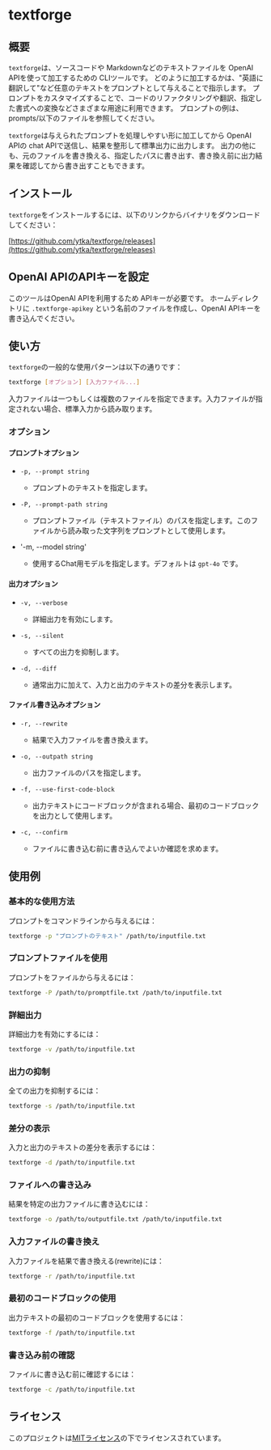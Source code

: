 # textforge

## 概要

`textforge`は、ソースコードや Markdownなどのテキストファイルを OpenAI APIを使って加工するための CLIツールです。
どのように加工するかは、"英語に翻訳して"など任意のテキストをプロンプトとして与えることで指示します。
プロンプトをカスタマイズすることで、コードのリファクタリングや翻訳、指定した書式への変換などさまざまな用途に利用できます。
プロンプトの例は、prompts/以下のファイルを参照してください。

`textforge`は与えられたプロンプトを処理しやすい形に加工してから OpenAI APIの chat APIで送信し、結果を整形して標準出力に出力します。
出力の他にも、元のファイルを書き換える、指定したパスに書き出す、書き換え前に出力結果を確認してから書き出すこともできます。

## インストール

`textforge`をインストールするには、以下のリンクからバイナリをダウンロードしてください：

[https://github.com/ytka/textforge/releases](https://github.com/ytka/textforge/releases)

## OpenAI APIのAPIキーを設定
このツールはOpenAI APIを利用するため APIキーが必要です。
ホームディレクトリに `.textforge-apikey` という名前のファイルを作成し、OpenAI APIキーを書き込んでください。

## 使い方

`textforge`の一般的な使用パターンは以下の通りです：

```sh
textforge [オプション] [入力ファイル...]
```

入力ファイルは一つもしくは複数のファイルを指定できます。入力ファイルが指定されない場合、標準入力から読み取ります。

### オプション

#### プロンプトオプション

- `-p, --prompt string`
   - プロンプトのテキストを指定します。

- `-P, --prompt-path string`
   - プロンプトファイル（テキストファイル）のパスを指定します。このファイルから読み取った文字列をプロンプトとして使用します。
- '-m, --model string'
   - 使用するChat用モデルを指定します。デフォルトは `gpt-4o` です。

#### 出力オプション

- `-v, --verbose`
   - 詳細出力を有効にします。

- `-s, --silent`
   - すべての出力を抑制します。

- `-d, --diff`
   - 通常出力に加えて、入力と出力のテキストの差分を表示します。

#### ファイル書き込みオプション

- `-r, --rewrite`
   - 結果で入力ファイルを書き換えます。

- `-o, --outpath string`
   - 出力ファイルのパスを指定します。

- `-f, --use-first-code-block`
   - 出力テキストにコードブロックが含まれる場合、最初のコードブロックを出力として使用します。

- `-c, --confirm`
   - ファイルに書き込む前に書き込んでよいか確認を求めます。

## 使用例

### 基本的な使用方法

プロンプトをコマンドラインから与えるには：
```sh
textforge -p "プロンプトのテキスト" /path/to/inputfile.txt
```

### プロンプトファイルを使用

プロンプトをファイルから与えるには：
```sh
textforge -P /path/to/promptfile.txt /path/to/inputfile.txt
```

### 詳細出力

詳細出力を有効にするには：

```sh
textforge -v /path/to/inputfile.txt
```

### 出力の抑制

全ての出力を抑制するには：

```sh
textforge -s /path/to/inputfile.txt
```

### 差分の表示

入力と出力のテキストの差分を表示するには：

```sh
textforge -d /path/to/inputfile.txt
```

### ファイルへの書き込み

結果を特定の出力ファイルに書き込むには：

```sh
textforge -o /path/to/outputfile.txt /path/to/inputfile.txt
```

### 入力ファイルの書き換え

入力ファイルを結果で書き換える(rewrite)には：

```sh
textforge -r /path/to/inputfile.txt
```

### 最初のコードブロックの使用

出力テキストの最初のコードブロックを使用するには：

```sh
textforge -f /path/to/inputfile.txt
```

### 書き込み前の確認

ファイルに書き込む前に確認するには：

```sh
textforge -c /path/to/inputfile.txt
```

## ライセンス

このプロジェクトは[MITライセンス](link_to_license)の下でライセンスされています。
